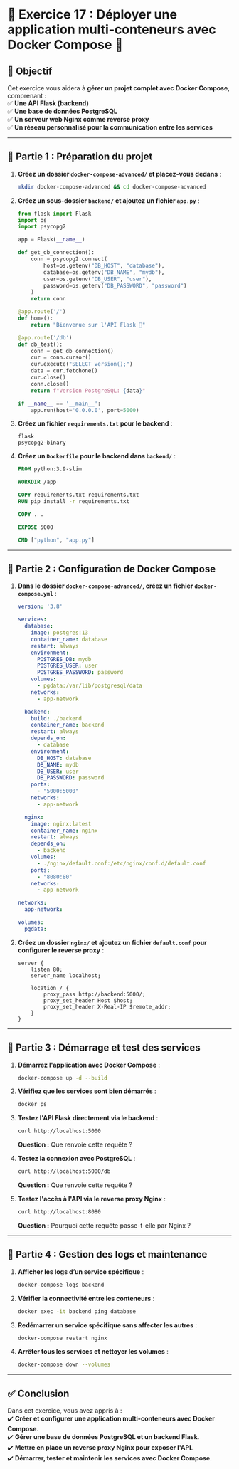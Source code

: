 

# **📝 Exercice 17 : Déployer une application multi-conteneurs avec Docker Compose 🚀**

## **📌 Objectif**
Cet exercice vous aidera à **gérer un projet complet avec Docker Compose**, comprenant :  
✅ **Une API Flask (backend)**  
✅ **Une base de données PostgreSQL**  
✅ **Un serveur web Nginx comme reverse proxy**  
✅ **Un réseau personnalisé pour la communication entre les services**  

---

## **🎯 Partie 1 : Préparation du projet**
1. **Créez un dossier `docker-compose-advanced/` et placez-vous dedans** :
   ```sh
   mkdir docker-compose-advanced && cd docker-compose-advanced
   ```
2. **Créez un sous-dossier `backend/` et ajoutez un fichier `app.py`** :
   ```python
   from flask import Flask
   import os
   import psycopg2

   app = Flask(__name__)

   def get_db_connection():
       conn = psycopg2.connect(
           host=os.getenv("DB_HOST", "database"),
           database=os.getenv("DB_NAME", "mydb"),
           user=os.getenv("DB_USER", "user"),
           password=os.getenv("DB_PASSWORD", "password")
       )
       return conn

   @app.route('/')
   def home():
       return "Bienvenue sur l'API Flask 🚀"

   @app.route('/db')
   def db_test():
       conn = get_db_connection()
       cur = conn.cursor()
       cur.execute("SELECT version();")
       data = cur.fetchone()
       cur.close()
       conn.close()
       return f"Version PostgreSQL: {data}"

   if __name__ == '__main__':
       app.run(host='0.0.0.0', port=5000)
   ```

3. **Créez un fichier `requirements.txt` pour le backend** :
   ```
   flask
   psycopg2-binary
   ```

4. **Créez un `Dockerfile` pour le backend dans `backend/`** :
   ```dockerfile
   FROM python:3.9-slim

   WORKDIR /app

   COPY requirements.txt requirements.txt
   RUN pip install -r requirements.txt

   COPY . .

   EXPOSE 5000

   CMD ["python", "app.py"]
   ```

---

## **🎯 Partie 2 : Configuration de Docker Compose**
1. **Dans le dossier `docker-compose-advanced/`, créez un fichier `docker-compose.yml`** :
   ```yaml
   version: '3.8'

   services:
     database:
       image: postgres:13
       container_name: database
       restart: always
       environment:
         POSTGRES_DB: mydb
         POSTGRES_USER: user
         POSTGRES_PASSWORD: password
       volumes:
         - pgdata:/var/lib/postgresql/data
       networks:
         - app-network

     backend:
       build: ./backend
       container_name: backend
       restart: always
       depends_on:
         - database
       environment:
         DB_HOST: database
         DB_NAME: mydb
         DB_USER: user
         DB_PASSWORD: password
       ports:
         - "5000:5000"
       networks:
         - app-network

     nginx:
       image: nginx:latest
       container_name: nginx
       restart: always
       depends_on:
         - backend
       volumes:
         - ./nginx/default.conf:/etc/nginx/conf.d/default.conf
       ports:
         - "8080:80"
       networks:
         - app-network

   networks:
     app-network:

   volumes:
     pgdata:
   ```

2. **Créez un dossier `nginx/` et ajoutez un fichier `default.conf` pour configurer le reverse proxy** :
   ```nginx
   server {
       listen 80;
       server_name localhost;

       location / {
           proxy_pass http://backend:5000/;
           proxy_set_header Host $host;
           proxy_set_header X-Real-IP $remote_addr;
       }
   }
   ```

---

## **🎯 Partie 3 : Démarrage et test des services**
1. **Démarrez l'application avec Docker Compose** :
   ```sh
   docker-compose up -d --build
   ```
2. **Vérifiez que les services sont bien démarrés** :
   ```sh
   docker ps
   ```
3. **Testez l'API Flask directement via le backend** :
   ```sh
   curl http://localhost:5000
   ```
   **Question :** Que renvoie cette requête ?

4. **Testez la connexion avec PostgreSQL** :
   ```sh
   curl http://localhost:5000/db
   ```
   **Question :** Que renvoie cette requête ?

5. **Testez l'accès à l'API via le reverse proxy Nginx** :
   ```sh
   curl http://localhost:8080
   ```
   **Question :** Pourquoi cette requête passe-t-elle par Nginx ?

---

## **🎯 Partie 4 : Gestion des logs et maintenance**
1. **Afficher les logs d’un service spécifique** :
   ```sh
   docker-compose logs backend
   ```
2. **Vérifier la connectivité entre les conteneurs** :
   ```sh
   docker exec -it backend ping database
   ```
3. **Redémarrer un service spécifique sans affecter les autres** :
   ```sh
   docker-compose restart nginx
   ```
4. **Arrêter tous les services et nettoyer les volumes** :
   ```sh
   docker-compose down --volumes
   ```

---

## **✅ Conclusion**
Dans cet exercice, vous avez appris à :  
✔️ **Créer et configurer une application multi-conteneurs avec Docker Compose**.  
✔️ **Gérer une base de données PostgreSQL et un backend Flask**.  
✔️ **Mettre en place un reverse proxy Nginx pour exposer l'API**.  
✔️ **Démarrer, tester et maintenir les services avec Docker Compose**.  


